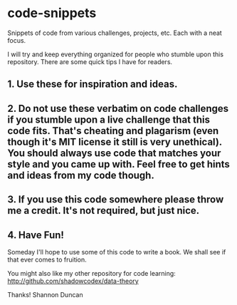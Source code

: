 # code-snippets
Snippets of code from various challenges, projects, etc. Each with a neat focus.

I will try and keep everything organized for people who stumble upon this repository. There are some quick tips I have for readers.

## 1. Use these for inspiration and ideas.
## 2. Do not use these verbatim on code challenges if you stumble upon a live challenge that this code fits. That's cheating and plagarism (even though it's MIT license it still is very unethical). You should always use code that matches your style and you came up with. Feel free to get hints and ideas from my code though.
## 3. If you use this code somewhere please throw me a credit. It's not required, but just nice.
## 4. Have Fun!

Someday I'll hope to use some of this code to write a book. We shall see if that ever comes to fruition.

You might also like my other repository for code learning: http://github.com/shadowcodex/data-theory

Thanks!
Shannon Duncan
